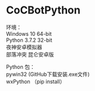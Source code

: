 # CoCBotPython

环境：<br>
Windows 10 64-bit<br>
Python 3.7.2 32-bit<br>
夜神安卓模拟器<br>
部落冲突 昆仑安卓版<br>

Python 包：<br>
pywin32 (GitHub下载安装.exe文件)<br>
wxPython （pip install）<br>

